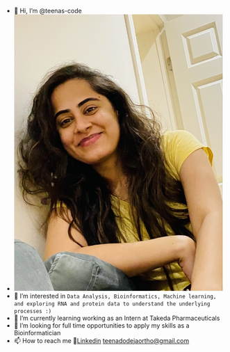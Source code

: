 - 👋 Hi, I’m @teenas-code
- ![pic](https://github.com/teenas-code/teenas-code/blob/main/my_pic.jpg)
- 👀 I’m interested in `Data Analysis, Bioinformatics, Machine learning, and exploring RNA and protein data to understand the underlying processes :)`
- 🌱 I’m currently learning working as an Intern at Takeda Pharmaceuticals 
- 💞️ I’m looking for full time opportunities to apply my skills as a Bioinformatician
- 📫 How to reach me :mag_right:[Linkedin](https://www.linkedin.com/in/teena-dodeja/)
				teenadodejaortho@gmail.com

<!---
teenas-code/teenas-code is a ✨ special ✨ repository because its `README.md` (this file) appears on your GitHub profile.
You can click the Preview link to take a look at your changes.
--->
